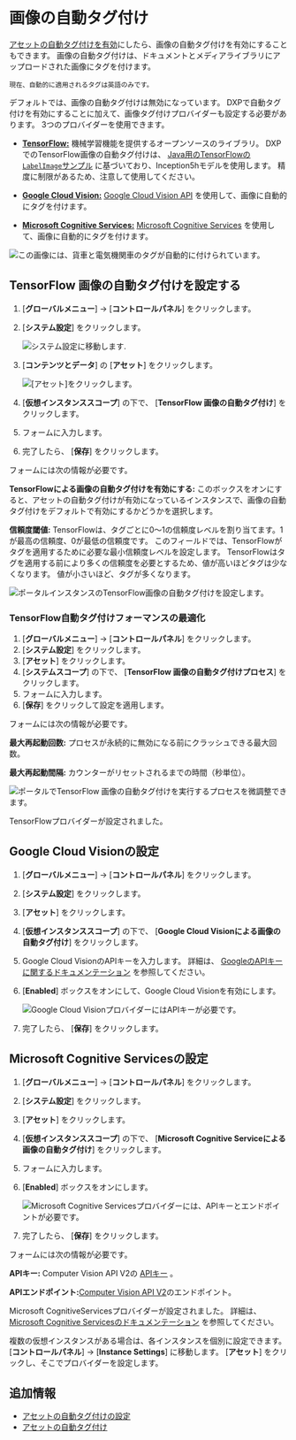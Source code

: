 # 画像の自動タグ付け

[アセットの自動タグ付けを有効](./configuring-asset-auto-tagging.md)にしたら、画像の自動タグ付けを有効にすることもできます。 画像の自動タグ付けは、ドキュメントとメディアライブラリにアップロードされた画像にタグを付けます。

```{tip}
現在、自動的に適用されるタグは英語のみです。
```

デフォルトでは、画像の自動タグ付けは無効になっています。 DXPで自動タグ付けを有効にすることに加えて、画像タグ付けプロバイダーも設定する必要があります。 3つのプロバイダーを使用できます。

  - [**TensorFlow:**](#configuring-tensorflow-image-auto-tagging) 機械学習機能を提供するオープンソースのライブラリ。 DXPでのTensorFlow画像の自動タグ付けは、 [Java用のTensorFlowの`LabelImage`サンプル](https://github.com/tensorflow/tensorflow/blob/master/tensorflow/java/src/main/java/org/tensorflow/examples/LabelImage.java) に基づいており、Inception5hモデルを使用します。 精度に制限があるため、注意して使用してください。

  - [**Google Cloud Vision:**](#configuring-google-cloud-vision) [Google Cloud Vision API](https://cloud.google.com/vision/) を使用して、画像に自動的にタグを付けます。

  - [**Microsoft Cognitive Services:**](#configuring-microsoft-cognitive-services) [Microsoft Cognitive Services](https://azure.microsoft.com/en-us/services/cognitive-services/) を使用して、画像に自動的にタグを付けます。

![この画像には、貨車と電気機関車のタグが自動的に付けられています。](./auto-tagging-images/images/01.png)

<a name="configuring-tensorflow-image-auto-tagging" />

## TensorFlow 画像の自動タグ付けを設定する

1. [**グローバルメニュー**] → [**コントロールパネル**] をクリックします。

2. [**システム設定**] をクリックします。

    ![システム設定に移動します.](./auto-tagging-images/images/02.png)

3. [**コンテンツとデータ**] の [**アセット**] をクリックします。

    ![ [アセット]をクリックします。](./auto-tagging-images/images/03.png)

4. [**仮想インスタンススコープ**] の下で、 [**TensorFlow 画像の自動タグ付け**] をクリックします。

5.  フォームに入力します。

6.  完了したら、 [**保存**] をクリックします。

フォームには次の情報が必要です。

**TensorFlowによる画像の自動タグ付けを有効にする:** このボックスをオンにすると、アセットの自動タグ付けが有効になっているインスタンスで、画像の自動タグ付けをデフォルトで有効にするかどうかを選択します。

**信頼度閾値:** TensorFlowは、タグごとに0〜1の信頼度レベルを割り当てます。1が最高の信頼度、0が最低の信頼度です。 このフィールドでは、TensorFlowがタグを適用するために必要な最小信頼度レベルを設定します。 TensorFlowはタグを適用する前により多くの信頼度を必要とするため、値が高いほどタグは少なくなります。 値が小さいほど、タグが多くなります。

![ポータルインスタンスのTensorFlow画像の自動タグ付けを設定します。](./auto-tagging-images/images/04.png)

### TensorFlow自動タグ付けフォーマンスの最適化

1. [**グローバルメニュー**] → [**コントロールパネル**] をクリックします。
2. [**システム設定**] をクリックします。
3. [**アセット**] をクリックします。
4. [**システムスコープ**] の下で、 [**TensorFlow 画像の自動タグ付けプロセス**] をクリックします。
5.  フォームに入力します。
6. [**保存**] をクリックして設定を適用します。

フォームには次の情報が必要です。

**最大再起動回数:** プロセスが永続的に無効になる前にクラッシュできる最大回数。

**最大再起動間隔:** カウンターがリセットされるまでの時間（秒単位）。

![ポータルでTensorFlow 画像の自動タグ付けを実行するプロセスを微調整できます。](./auto-tagging-images/images/05.png)

TensorFlowプロバイダーが設定されました。

<a name="configuring-google-cloud-vision" />

## Google Cloud Visionの設定

1. [**グローバルメニュー**] → [**コントロールパネル**] をクリックします。

2. [**システム設定**] をクリックします。

3. [**アセット**] をクリックします。

4. [**仮想インスタンススコープ**] の下で、 [**Google Cloud Visionによる画像の自動タグ付け**] をクリックします。

5.  Google Cloud VisionのAPIキーを入力します。 詳細は、 [GoogleのAPIキーに関するドキュメンテーション](https://cloud.google.com/docs/authentication/api-keys) を参照してください。

6. [**Enabled**] ボックスをオンにして、Google Cloud Visionを有効にします。

    ![Google Cloud VisionプロバイダーにはAPIキーが必要です。](./auto-tagging-images/images/06.png)

7.  完了したら、 [**保存**] をクリックします。

## Microsoft Cognitive Servicesの設定

1. [**グローバルメニュー**] → [**コントロールパネル**] をクリックします。

2. [**システム設定**] をクリックします。

3. [**アセット**] をクリックします。

4. [**仮想インスタンススコープ**] の下で、 [**Microsoft Cognitive Serviceによる画像の自動タグ付け**] をクリックします。

5.  フォームに入力します。

6. [**Enabled**] ボックスをオンにします。

    ![Microsoft Cognitive Servicesプロバイダーには、APIキーとエンドポイントが必要です。](./auto-tagging-images/images/07.png)

7.  完了したら、 [**保存**] をクリックします。

フォームには次の情報が必要です。

**APIキー:** Computer Vision API V2の [APIキー](https://azure.microsoft.com/en-us/try/cognitive-services/my-apis/?apiSlug=computer-services) 。

**APIエンドポイント:**[Computer Vision API V2](https://westcentralus.api.cognitive.microsoft.com/vision/v2.0)のエンドポイント。

Microsoft CognitiveServicesプロバイダーが設定されました。 詳細は、 [Microsoft Cognitive Servicesのドキュメンテーション](https://docs.microsoft.com/en-us/azure/cognitive-services/) を参照してください。

複数の仮想インスタンスがある場合は、各インスタンスを個別に設定できます。 [**コントロールパネル**] → [**Instance Settings**] に移動します。 [**アセット**] をクリックし、そこでプロバイダーを設定します。

## 追加情報

  - [アセットの自動タグ付けの設定](./configuring-asset-auto-tagging.md)
  - [アセットの自動タグ付け](./auto-tagging-assets.md)
